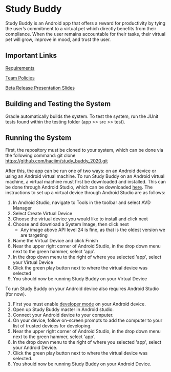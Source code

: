 
# Study Buddy
Study Buddy is an Android app that offers a reward for productivity by tying the user’s commitment to a virtual pet which directly benefits from their compliance. When the user remains accountable for their tasks, their virtual pet will grow, improve in mood, and trust the user.

## Important Links
[Requirements](https://docs.google.com/document/d/17MSjLnf0IBkxtAoBxkW1J8jti30xX3Pm1pVyJA1Q3rA/edit?usp=sharing)

[Team Policies](https://docs.google.com/document/d/1g6Af2lr7RfceBt78roCZq0QuGHKQK92-_P4S3bElzJM/edit?usp=sharing)

[Beta Release Presentation Slides](https://docs.google.com/presentation/d/1c-MSeEbuZIKKDbdN7N9VCPRTijrTlrTPUW3-zUKuEPw/edit?usp=sharing)
## Building and Testing the System
Gradle automatically builds the system. To test the system, run the JUnit tests found within the testing folder (app >> src >> test).
## Running the System
First, the repository must be cloned to your system, which can be done via the following command:
git clone https://github.com/haciim/study_buddy_2020.git

After this, the app can be run one of two ways: on an Android device or using an Android virtual machine. To run Study Buddy on an Android virtual machine, a virtual machine must first be downloaded and installed. This can be done through Android Studio, which can be downloaded [here](https://developer.android.com/studio). The instructions to set up a virtual device through Android Studio are as follows:

 1. In Android Studio, navigate to Tools in the toolbar and select AVD Manager
 2. Select Create Virtual Device
 3. Choose the virtual device you would like to install and click next
 4.  Choose and download a System Image, then click next
	 - Any image above API level 24 is fine, as that is the oldest version we are targeting
 5. Name the Virtual Device and click Finish
 6. Near the upper right corner of Android Studio, in the drop down menu next to the green hammer, select 'app'.
 7. In the drop down menu to the right of where you selected 'app', select your Virtual Device
 8. Click the green play button next to where the virtual device was selected
 9. You should now be running Study Buddy on your Virtual Device
 
To run Study Buddy on your Android device also requires Android Studio (for now). 

 1. First you must enable [developer mode](https://developer.android.com/studio/debug/dev-options) on your Android device.
 2. Open up Study Buddy master in Android studio.
 3. Connect your Android device to your computer.
 4. On your device, follow on-screen prompts to add the computer to your list of trusted devices for developing.
 5. Near the upper right corner of Android Studio, in the drop down menu next to the green hammer, select 'app'.
 6. In the drop down menu to the right of where you selected 'app', select your Android Device.
 7. Click the green play button next to where the virtual device was selected.
 8. You should now be running Study Buddy on your Android Device.

